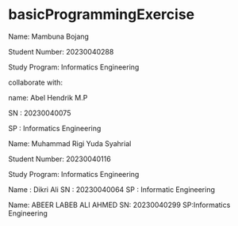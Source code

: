 # basicProgrammingExercise
Name: Mambuna Bojang

Student Number: 20230040288

Study Program: Informatics Engineering

collaborate with: 

name: Abel Hendrik M.P

SN  : 20230040075

SP  : Informatics Engineering 

Name: Muhammad Rigi Yuda Syahrial

Student Number: 20230040116

Study Program: Informatics Engineering

Name : Dikri Ali
SN : 20230040064
SP : Informatic Engineering

Name: ABEER LABEB ALI AHMED
SN: 20230040299
SP:Informatics Engineering

